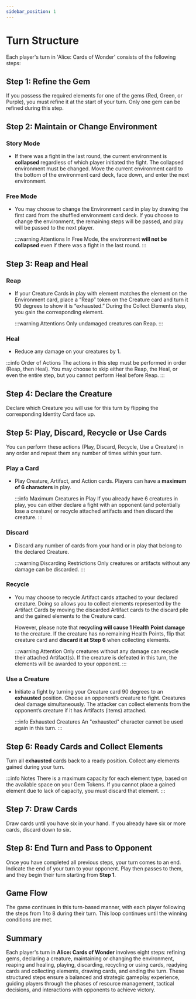 ```yaml
---
sidebar_position: 1
---
```


# Turn Structure

Each player's turn in 'Alice: Cards of Wonder' consists of the following steps:

## Step 1: Refine the Gem

If you possess the required elements for one of the gems (Red, Green, or Purple), you must refine it at the start of your turn. Only one gem can be refined during this step.

## Step 2: Maintain or Change Environment

### Story Mode
- If there was a fight in the last round, the current environment is **collapsed** regardless of which player initiated the fight. The collapsed environment must be changed. Move the current environment card to the bottom of the environment card deck, face down, and enter the next environment.

### Free Mode
- You may choose to change the Environment card in play by drawing the first card from the shuffled environment card deck. If you choose to change the environment, the remaining steps will be passed, and play will be passed to the next player.

    :::warning Attentions
    In Free Mode, the environment **will not be collapsed** even if there was a fight in the last round.
    :::

## Step 3: Reap and Heal

### Reap
- If your Creature Cards in play with element matches the element on the Environment card, place a “Reap” token on the Creature card and turn it 90 degrees to show it is “exhausted.” During the Collect Elements step, you gain the corresponding element.

    :::warning Attentions
    Only undamaged creatures can Reap.
    :::

### Heal
- Reduce any damage on your creatures by 1.

:::info Order of Actions
The actions in this step must be performed in order (Reap, then Heal). You may choose to skip either the Reap, the Heal, or even the entire step, but you cannot perform Heal before Reap.
:::

## Step 4: Declare the Creature

Declare which Creature you will use for this turn by flipping the corresponding Identity Card face up. 

## Step 5: Play, Discard, Recycle or Use Cards

You can perform these actions (Play, Discard, Recycle, Use a Creature) in any order and repeat them any number of times within your turn.

### Play a Card
- Play Creature, Artifact, and Action cards. Players can have a **maximum of 6 characters** in play.

    :::info Maximum Creatures in Play
    If you already have 6 creatures in play, you can either declare a fight with an opponent (and potentially lose a creature) or recycle attached artifacts and then discard the creature. 
    :::

### Discard
- Discard any number of cards from your hand or in play that belong to the declared Creature.

    :::warning Discarding Restrictions
    Only creatures or artifacts without any damage can be discarded.
    :::

### Recycle
- You may choose to recycle Artifact cards attached to your declared creature. Doing so allows you to collect elements represented by the Artifact Cards by moving the discarded Artifact cards to the discard pile and the gained elements to the Creature card. 
  
  However, please note that **recycling will cause 1 Health Point damage** to the creature. If the creature has no remaining Health Points, flip that creature card and **discard it at Step 6** when collecting elements.

    :::warning Attention
    Only creatures without any damage can recycle their attached Artifact(s). If the creature is defeated in this turn, the elements will be awarded to your opponent.
    :::

### Use a Creature
- Initiate a fight by turning your Creature card 90 degrees to an **exhausted** position. Choose an opponent’s creature to fight. Creatures deal damage simultaneously. The attacker can collect elements from the opponent’s creature if it has Artifacts (items) attached.

    :::info Exhausted Creatures
    An "exhausted" character cannot be used again in this turn.
    :::


## Step 6: Ready Cards and Collect Elements

Turn all **exhausted** cards back to a ready position. Collect any elements gained during your turn.

:::info Notes
There is a maximum capacity for each element type, based on the available space on your Gem Tokens. If you cannot place a gained element due to lack of capacity, you must discard that element.
:::

## Step 7: Draw Cards

Draw cards until you have six in your hand. If you already have six or more cards, discard down to six.

## Step 8: End Turn and Pass to Opponent

Once you have completed all previous steps, your turn comes to an end. Indicate the end of your turn to your opponent. Play then passes to them, and they begin their turn starting from **Step 1**.

## Game Flow

The game continues in this turn-based manner, with each player following the steps from 1 to 8 during their turn. This loop continues until the winning conditions are met.

## Summary
Each player's turn in **Alice: Cards of Wonder** involves eight steps: refining gems, declaring a creature, maintaining or changing the environment, reaping and healing, playing, discarding, recycling or using cards, readying cards and collecting elements, drawing cards, and ending the turn. These structured steps ensure a balanced and strategic gameplay experience, guiding players through the phases of resource management, tactical decisions, and interactions with opponents to achieve victory.
